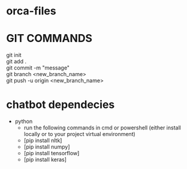 # orca-files

# GIT COMMANDS

git init <br>
git add .<br>
git commit -m "message" <br>
git branch <new_branch_name> <br>
git push -u origin <new_branch_name><br>

# chatbot dependecies
+ python
  - run the following commands in cmd or powershell (either install locally or to your project virtual environment)
  - [pip install nltk]
  - [pip install numpy]
  - [pip install tensorflow]
  - [pip install keras]
